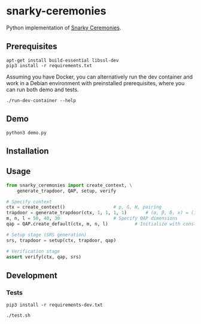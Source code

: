 # snarky-ceremonies

Python implementation of [Snarky Ceremonies](https://eprint.iacr.org/2021/219.pdf).

## Prerequisites

```commandline
apt-get install build-essential libssl-dev
pip3 install -r requirements.txt
```

Assuming you have Docker, you can alternatively run the dev container and work 
in a Debian environment with preinstalled prerequisites, where you can run
both demo and tests.

```commandline
./run-dev-container --help
```

## Demo

```commandline
python3 demo.py
```

## Installation

## Usage

```python
from snarky_ceremonies import create_context, \
	generate_trapdoor, QAP, setup, verify

# Specify context
ctx = create_context()					# p, G, H, pairing
trapdoor = generate_trapdoor(ctx, 1, 1, 1, 1)		# (α, β, δ, x) = (1, 1, 1, 1)
m, n, l = 50, 40, 30					# Specify QAP dimensions
qap = QAP.create_default(ctx, m, n, l)			# Initialize with constant polynomials

# Setup stage (SRS generation)
srs, trapdoor = setup(ctx, trapdoor, qap)

# Verification stage
assert verify(ctx, qap, srs)
```

## Development

### Tests

```commandline
pip3 install -r requirements-dev.txt
```

```commandline
./test.sh
```
